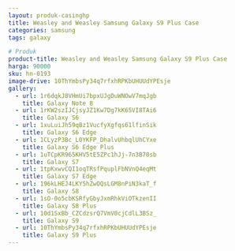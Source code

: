 ```yaml
---
layout: produk-casinghp
title: Weasley and Weasley Samsung Galaxy S9 Plus Case
categories: samsung
tags: galaxy

# Produk
product-title: Weasley and Weasley Samsung Galaxy S9 Plus Case
harga: 90000
sku: hn-0193
image-drive: 10ThYmbsPy34q7rfxhRPKbUHUUdYPEsje
gallery:
  - url: 1r6dqkJ8VHmUi7bpxUJgDuWNOwV7mqJgb
    title: Galaxy Note 8
  - url: 1rKW2szIJCjsyJZ1Kw7Dg7kK65VI8TAi6
    title: Galaxy S6
  - url: 1xuLuiJh59qBz1VucfyXgfqs61lfinSik
    title: Galaxy S6 Edge
  - url: 1CLyzP3Bc_L0YKFP_DhalvUhbqlUhCYxe
    title: Galaxy S6 Edge Plus
  - url: 1uTCpKR965KHV5tE5ZPc1hJj-7n3B70sb
    title: Galaxy S7
  - url: 1tpKxwvCQI1oqTRsfPquplFbNVnQ4eqMt
    title: Galaxy S7 Edge
  - url: 196kLHEJ4LKY5hZwOQsLGM8nPiN3kaT_f
    title: Galaxy S8
  - url: 1sO-0o5cbKSRfyGbyJxmRhkViOTkzenII
    title: Galaxy S8 Plus
  - url: 10d1SxBb_CZCdzsrQ7VmV0cjCdlL3BSz_
    title: Galaxy S9
  - url: 10ThYmbsPy34q7rfxhRPKbUHUUdYPEsje
    title: Galaxy S9 Plus
---
```

